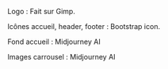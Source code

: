 Logo : Fait sur Gimp.

Icônes accueil, header, footer : Bootstrap icon.

Fond accueil : Midjourney AI

Images carrousel : Midjourney AI